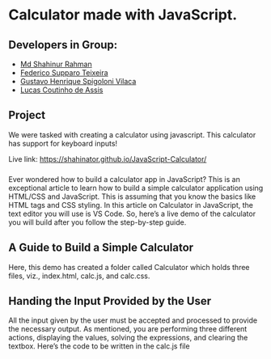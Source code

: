 # Calculator made with JavaScript.

## Developers in Group:

- [Md Shahinur Rahman](https://github.com/shahinator)
- [Federico Supparo Teixeira](https://github.com/Fedestfedest)
- [Gustavo Henrique Spigoloni Vilaca](https://github.com/gustavospigoloni)
- [Lucas Coutinho de Assis](https://github.com/lcassis10)


## Project

We were tasked with creating a calculator using javascript. This calculator has support for keyboard inputs!

Live link: https://shahinator.github.io/JavaScript-Calculator/

###
Ever wondered how to build a calculator app in JavaScript? This is an exceptional article to learn how to build a simple calculator application using HTML/CSS and JavaScript. This is assuming that you know the basics like HTML tags and CSS styling. In this article on Calculator in JavaScript, the text editor you will use is VS Code. So, here’s a live demo of the calculator you will build after you follow the step-by-step guide. 
## A Guide to Build a Simple Calculator
Here, this demo has created a folder called Calculator which holds three files, viz., index.html, calc.js, and calc.css. 
## Handing the Input Provided by the User
All the input given by the user must be accepted and processed to provide the necessary output. As mentioned, you are performing three different actions, displaying the values, solving the expressions, and clearing the textbox. Here’s the code to be written in the calc.js file
